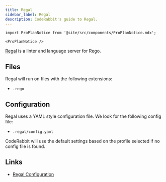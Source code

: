 ```yaml
---
title: Regal
sidebar_label: Regal
description: CodeRabbit's guide to Regal.
---
```


```mdx-code-block
import ProPlanNotice from '@site/src/components/ProPlanNotice.mdx';

<ProPlanNotice />
```

[Regal](https://docs.styra.com/regal/) is a linter and language server for Rego.

## Files

Regal will run on files with the following extensions:

- `.rego`

## Configuration

Regal uses a YAML style configuration file. We look for the following config file:

- `.regal/config.yaml`

CodeRabbit will use the default settings based on the profile selected if no config file is found.

## Links

- [Regal Configuration](https://docs.styra.com/regal#configuration/)
